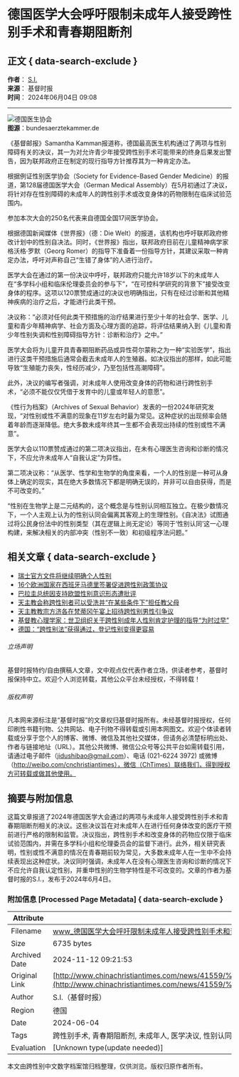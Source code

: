 # 德国医学大会呼吁限制未成年人接受跨性别手术和青春期阻断剂

## 正文 { data-search-exclude }


**作者**： [S.I.](/author/S.I.)  
**来源**： 基督时报  
**时间**： 2024年06月04日 09:08  

---

![德国医生协会](https://ct.res.chcharity.cn/img/assets/media/post/202406/d1qe5m7alkuux4wgqd.jpg?w=921)  
**图源**：bundesaerztekammer.de

《基督邮报》Samantha Kamman报道称，德国最高医生机构通过了两项与性别障碍有关的决议，其一为对允许青少年接受跨性别手术可能带来的终身后果发出警告，因为联邦政府正在制定的现行指导方针推荐其为一种肯定办法。

根据例证性别医学协会（Society for Evidence-Based Gender Medicine）的报道，第128届德国医学大会（German Medical Assembly）在5月初通过了决议，将针对存在性别障碍的未成年人的跨性别手术或改变身体的药物限制在临床试验范围内。

参加本次大会的250名代表来自德国全国17间医学协会。

根据德国新闻媒体《世界报》（德：Die Welt）的报道，该机构也呼吁联邦政府修改计划中的性别自决法。同时，《世界报》指出，联邦政府目前在儿童精神病学家格沃格·罗默（Georg Romer）的指导下准备着一份指导方针，其建议采取一种肯定办法，呼吁对声称自己“生错了身体”的人进行治疗。

医学大会在通过的第一份决议中呼吁，联邦政府只能允许18岁以下的未成年人在“多学科小组和临床伦理委员会的参与下”，“在可控科学研究的背景下”接受改变身体的程序。这项以120票赞成通过的决议也明确指出，只有在经过诊断和其他精神疾病的治疗之后，才能进行此类干预。

决议称：“必须对任何此类干预措施的治疗结果进行至少十年的社会学、医学、儿童和青少年精神病学、社会方面及心理方面的追踪，将评估结果纳入到《儿童和青少年性别失调和性别障碍指导方针：诊断和治疗》之中。”

医学大会将为儿童开具青春期阻断药品或异性荷尔蒙称之为一种“实验医学”，指出进行这类干预措施后通常会截去未成年人的生殖器。如决议指出的那样，如此可能导致“生殖能力丧失，性经历减少，乃至包括性高潮障碍”。

此外，决议的编写者强调，对未成年人使用改变身体的药物和进行跨性别手术，“必须不能仅仅凭借于发育中的儿童或年轻人的意愿”。

《性行为档案》（Archives of Sexual Behavior）发表的一份2024年研究发现，“对性别或性不满意的现象在11岁左右时最为常见。这种症状的出现频率会随着年龄而逐渐降低。绝大多数未成年终其一生都不会表现出持续的性别或性不满意”。

医学大会以110票赞成通过的第二项决议指出，在未有心理医生咨询和诊断的情况下，不应允许未成年人“自我认定”为异性。

第二项决议称：“从医学、性学和生物学的角度来看，一个人的性别是一种可从身体上确定的现实，其在绝大多数情况下都是明确无误的，并非可以自由获得，而是不可改变的。”

“性别在生物学上是二元结构的，这个概念是与性别认同相互独立。在极少数情况下，一个人主观上认为的性别认同会偏离其客观上的生理性别。《自决法》试图通过将公民身份法中的性别类型（其在逻辑上尚无定论）等同于‘性别认同’这一心理构建，来解决相关的内部冲突（性别不一致）和初级程序法问题。”

## 相关文章 { data-search-exclude }

-   [瑞士官方文件将继续明确个人性别](/news/39684/%E7%91%9E%E5%A3%AB%E5%AE%98%E6%96%B9%E6%96%87%E4%BB%B6%E5%B0%86%E7%BB%A7%E7%BB%AD%E6%98%8E%E7%A1%AE%E4%B8%AA%E4%BA%BA%E6%80%A7%E5%88%AB)
-   [16个欧洲国家在西班牙马德里签署促进跨性别政策协议](/news/39757/16%E4%B8%AA%E6%AC%A7%E6%B4%B2%E5%9B%BD%E5%AE%B6%E5%9C%A8%E8%A5%BF%E7%8F%AD%E7%89%99%E9%A9%AC%E5%BE%B7%E9%87%8C%E7%AD%BE%E7%BD%B2%E4%BF%83%E8%BF%9B%E8%B7%A8%E6%80%A7%E5%88%AB%E6%94%BF%E7%AD%96%E5%8D%8F%E8%AE%AE)
-   [巴拉圭总统因支持欧盟性别意识形态遭批评](/news/40467/%E5%B7%B4%E6%8B%89%E5%9C%AD%E6%80%BB%E7%BB%9F%E5%9B%A0%E6%94%AF%E6%8C%81%E6%AC%A7%E7%9B%9F%E6%80%A7%E5%88%AB%E6%84%8F%E8%AF%86%E5%BD%A2%E6%80%81%E9%81%AD%E6%89%B9%E8%AF%84)
-   [天主教会称跨性别者可以受洗并“在某些条件下”担任教父母](/news/40541/%E5%A4%A9%E4%B8%BB%E6%95%99%E4%BC%9A%E7%A7%B0%E8%B7%A8%E6%80%A7%E5%88%AB%E8%80%85%E5%8F%AF%E4%BB%A5%E5%8F%97%E6%B4%97%E5%B9%B6%E2%80%9C%E5%9C%A8%E6%9F%90%E4%BA%9B%E6%9D%A1%E4%BB%B6%E4%B8%8B%E2%80%9D%E6%8B%85%E4%BB%BB%E6%95%99%E7%88%B6%E6%AF%8D)
-   [天主教教宗方济各在梵蒂冈午宴上招待跨性别男性引争议](/news/40596/%E5%A4%A9%E4%B8%BB%E6%95%99%E6%95%99%E5%AE%97%E6%96%B9%E6%B5%8E%E5%90%84%E5%9C%A8%E6%A2%B5%E8%92%82%E5%86%88%E5%8D%88%E5%AE%B4%E4%B8%8A%E6%8B%9B%E5%BE%85%E8%B7%A8%E6%80%A7%E5%88%AB%E7%94%B7%E6%80%A7%E5%BC%95%E4%BA%89%E8%AE%AE)
-   [基督教心理学家：世卫组织关于跨性别成年人性别肯定护理的指导“为时过早”](/news/41085/%E5%9F%BA%E7%9D%A3%E6%95%99%E5%BF%83%E7%90%86%E5%AD%A6%E5%AE%B6%EF%BC%9A%E4%B8%96%E5%8D%AB%E7%BB%84%E7%BB%87%E5%85%B3%E4%BA%8E%E8%B7%A8%E6%80%A7%E5%88%AB%E6%88%90%E5%B9%B4%E4%BA%BA%E6%80%A7%E5%88%AB%E8%82%AF%E5%AE%9A%E6%8A%A4%E7%90%86%E7%9A%84%E6%8C%87%E5%AF%BC%E2%80%9C%E4%B8%BA%E6%97%B6%E8%BF%87%E6%97%A9%E2%80%9D)
-   [德国：“跨性别法”获得通过，登记性别变得更容易](/news/41312/%E5%BE%B7%E5%9B%BD%EF%BC%9A%E2%80%9C%E8%B7%A8%E6%80%A7%E5%88%AB%E6%B3%95%E2%80%9D%E8%8E%B7%E5%BE%97%E9%80%9A%E8%BF%87%EF%BC%8C%E7%99%BB%E8%AE%B0%E6%80%A7%E5%88%AB%E5%8F%98%E5%BE%97%E6%9B%B4%E5%AE%B9%E6%98%93)

###### 立场声明

基督时报特约/自由撰稿人文章，文中观点仅代表作者立场，供读者参考，基督时报保持中立。欢迎个人浏览转载，其他公众平台未经授权，不得转载！

###### 版权声明

凡本网来源标注是“基督时报”的文章权归基督时报所有。未经基督时报授权，任何印刷性书籍刊物、公共网站、电子刊物不得转载或引用本网图文。欢迎个体读者转载或分享于您个人的博客、微博、微信及其他社交媒体，但请务必清楚标明出处、作者与链接地址（URL）。其他公共微博、微信公众号等公共平台如需转载引用，请通过电子邮件（jidushibao@gmail.com）、电话 (021-6224 3972) 或微博（http://weibo.com/cnchristiantimes），微信（ChTimes）联络我们，得到授权方可转载或做其他使用。

## 摘要与附加信息

<!-- tcd_abstract -->
这篇文章报道了2024年德国医学大会通过的两项与未成年人接受跨性别手术和青春期阻断剂相关的决议。这些决议旨在对未成年人在进行任何身体改变的医疗干预前进行严格的限制和监管。决议指出，跨性别手术和改变身体的药物应仅限于临床试验范围内，并需在多学科小组和伦理委员会的监督下进行。此外，相关研究表明，性别或性不满意的情况在青春期前较为常见，大多数未成年人在一生中不会持续表现出这种症状。决议同时强调，未成年人在没有心理医生咨询和诊断的情况下不应允许自我认定性别，并重申性别的生物学特性是不可改变的。文章的作者为基督时报的S.I.，发布于2024年6月4日。
<!-- tcd_abstract_end -->

### 附加信息 [Processed Page Metadata] { data-search-exclude }

| Attribute       | Value                                  |
|-----------------|----------------------------------------|
| Filename        | www_德国医学大会呼吁限制未成年人接受跨性别手术和青春期阻断剂.md                             |
| Size            | 6735 bytes                           |
| Archived Date   | 2024-11-12 09:21:53                             |
| Original Link   | [http://www.chinachristiantimes.com/news/41559/%E5%BE%B7%E5%9B%BD%E5%8C%BB%E5%AD%A6%E5%A4%A7%E4%BC%9A%E5%91%BC%E5%90%81%E9%99%90%E5%88%B6%E6%9C%AA%E6%88%90%E5%B9%B4%E4%BA%BA%E6%8E%A5%E5%8F%97%E8%B7%A8%E6%80%A7%E5%88%AB%E6%89%8B%E6%9C%AF%E5%92%8C%E9%9D%92%E6%98%A5%E6%9C%9F%E9%98%BB%E6%96%AD%E5%89%82](http://www.chinachristiantimes.com/news/41559/%E5%BE%B7%E5%9B%BD%E5%8C%BB%E5%AD%A6%E5%A4%A7%E4%BC%9A%E5%91%BC%E5%90%81%E9%99%90%E5%88%B6%E6%9C%AA%E6%88%90%E5%B9%B4%E4%BA%BA%E6%8E%A5%E5%8F%97%E8%B7%A8%E6%80%A7%E5%88%AB%E6%89%8B%E6%9C%AF%E5%92%8C%E9%9D%92%E6%98%A5%E6%9C%9F%E9%98%BB%E6%96%AD%E5%89%82)                       |
| Author          | S.I.（基督时报）                               |
| Region          | 德国                               |
| Date            | 2024-06-04                                 |
| Tags            | 跨性别手术, 青春期阻断剂, 未成年人, 医学决议, 性别认同, 性别障碍, 性别自决法, 德国, 社会政策                                 |
| Evaluation            | [Unknown type(update needed)]                                 |
<!-- tcd_table_end -->

本文由跨性别中文数字档案馆归档整理，仅供浏览。版权归原作者所有。
